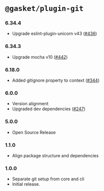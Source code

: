# `@gasket/plugin-git`

### 6.34.4

- Upgrade eslint-plugin-unicorn v43 ([#436])

### 6.34.3

- Upgrade mocha v10 ([#442])

### 6.18.0

- Added gitignore property to context ([#344])

### 6.0.0

- Version alignment
- Upgraded dev dependencies ([#247])

### 5.0.0

- Open Source Release

### 1.1.0

- Align package structure and dependencies

### 1.0.0

- Separate git setup from core and cli
- Initial release.


[#247]: https://github.com/godaddy/gasket/pull/247
[#344]: https://github.com/godaddy/gasket/pull/344
[#436]: https://github.com/godaddy/gasket/pull/436
[#442]: https://github.com/godaddy/gasket/pull/442
